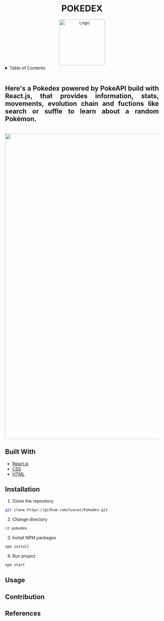 <div align="center">
    <h1>POKEDEX</h1>
        <img src="https://res.cloudinary.com/dvxtbmch0/image/upload/v1644636956/pokebola_s8c3yd.png" alt="Logo" width="150" height="150" />
</div>
<details>
    <summary>Table of Contents</summary>
    <ul>
        <li><a href="#about">About</li>       
        <li><a href="#build-with">Built With</a></li>
        <li><a href="#installation">Installation</a></li>
        <li><a href="#usage">Usage</a></li>
        <li><a href="#contribution">Contributing</a></li>
        <li><a href="#references">References</a></li>
    </ul>
</details>
<br>

<div id="about" >
    <h2 align="justify"> Here's a Pokedex powered by PokeAPI build with React.js, that provides information, stats, movements, evolution chain and fuctions like search or suffle to learn about a random Pokémon.</h2>
</div>

<br>
<a align="center"> <img src="https://res.cloudinary.com/dvxtbmch0/image/upload/v1644551448/Captura_de_pantalla_de_2022-02-10_21-50-18_va8kpv.png"  width="1000" /> </a>

<div id="build-with" ></div>

## Built With

* [React.js](https://reactjs.org/)
* [CSS](https://developer.mozilla.org/es/docs/Web/CSS)
* [HTML](https://developer.mozilla.org/es/docs/Web/HTML)

## Installation

1. Clone the repository 
```sh
git clone https://github.com/Coucat/Pokedex.git
```
2. Change directory
```sh
cd pokedex
```
3. Install NPM packages
```sh
npm install
```
4. Run project
```sh
npm start
```

## Usage

## Contribution

## References